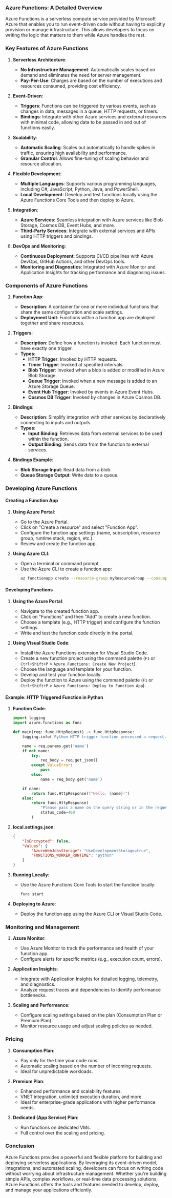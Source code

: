 ### Azure Functions: A Detailed Overview

Azure Functions is a serverless compute service provided by Microsoft Azure that enables you to run event-driven code without having to explicitly provision or manage infrastructure. This allows developers to focus on writing the logic that matters to them while Azure handles the rest.

### Key Features of Azure Functions

1. **Serverless Architecture**:
   - **No Infrastructure Management**: Automatically scales based on demand and eliminates the need for server management.
   - **Pay-Per-Use**: Charges are based on the number of executions and resources consumed, providing cost efficiency.

2. **Event-Driven**:
   - **Triggers**: Functions can be triggered by various events, such as changes in data, messages in a queue, HTTP requests, or timers.
   - **Bindings**: Integrate with other Azure services and external resources with minimal code, allowing data to be passed in and out of functions easily.

3. **Scalability**:
   - **Automatic Scaling**: Scales out automatically to handle spikes in traffic, ensuring high availability and performance.
   - **Granular Control**: Allows fine-tuning of scaling behavior and resource allocation.

4. **Flexible Development**:
   - **Multiple Languages**: Supports various programming languages, including C#, JavaScript, Python, Java, and PowerShell.
   - **Local Development**: Develop and test functions locally using the Azure Functions Core Tools and then deploy to Azure.

5. **Integration**:
   - **Azure Services**: Seamless integration with Azure services like Blob Storage, Cosmos DB, Event Hubs, and more.
   - **Third-Party Services**: Integrate with external services and APIs using HTTP triggers and bindings.

6. **DevOps and Monitoring**:
   - **Continuous Deployment**: Supports CI/CD pipelines with Azure DevOps, GitHub Actions, and other DevOps tools.
   - **Monitoring and Diagnostics**: Integrated with Azure Monitor and Application Insights for tracking performance and diagnosing issues.

### Components of Azure Functions

1. **Function App**:
   - **Description**: A container for one or more individual functions that share the same configuration and scale settings.
   - **Deployment Unit**: Functions within a function app are deployed together and share resources.

2. **Triggers**:
   - **Description**: Define how a function is invoked. Each function must have exactly one trigger.
   - **Types**:
     - **HTTP Trigger**: Invoked by HTTP requests.
     - **Timer Trigger**: Invoked at specified intervals.
     - **Blob Trigger**: Invoked when a blob is added or modified in Azure Blob Storage.
     - **Queue Trigger**: Invoked when a new message is added to an Azure Storage Queue.
     - **Event Hub Trigger**: Invoked by events in Azure Event Hubs.
     - **Cosmos DB Trigger**: Invoked by changes in Azure Cosmos DB.

3. **Bindings**:
   - **Description**: Simplify integration with other services by declaratively connecting to inputs and outputs.
   - **Types**:
     - **Input Binding**: Retrieves data from external services to be used within the function.
     - **Output Binding**: Sends data from the function to external services.

4. **Bindings Example**:
   - **Blob Storage Input**: Read data from a blob.
   - **Queue Storage Output**: Write data to a queue.

### Developing Azure Functions

#### Creating a Function App

1. **Using Azure Portal**:
   - Go to the Azure Portal.
   - Click on "Create a resource" and select "Function App".
   - Configure the function app settings (name, subscription, resource group, runtime stack, region, etc.).
   - Review and create the function app.

2. **Using Azure CLI**:
   - Open a terminal or command prompt.
   - Use the Azure CLI to create a function app:
     ```bash
     az functionapp create --resource-group myResourceGroup --consumption-plan-location westeurope --runtime node --functions-version 3 --name myFunctionApp --storage-account myStorageAccount
     ```

#### Developing Functions

1. **Using the Azure Portal**:
   - Navigate to the created function app.
   - Click on "Functions" and then "Add" to create a new function.
   - Choose a template (e.g., HTTP trigger) and configure the function settings.
   - Write and test the function code directly in the portal.

2. **Using Visual Studio Code**:
   - Install the Azure Functions extension for Visual Studio Code.
   - Create a new function project using the command palette (`F1` or `Ctrl+Shift+P` > `Azure Functions: Create New Project`).
   - Choose the language and template for your function.
   - Develop and test your function locally.
   - Deploy the function to Azure using the command palette (`F1` or `Ctrl+Shift+P` > `Azure Functions: Deploy to Function App`).

#### Example: HTTP Triggered Function in Python

1. **Function Code**:
   ```python
   import logging
   import azure.functions as func

   def main(req: func.HttpRequest) -> func.HttpResponse:
       logging.info('Python HTTP trigger function processed a request.')

       name = req.params.get('name')
       if not name:
           try:
               req_body = req.get_json()
           except ValueError:
               pass
           else:
               name = req_body.get('name')

       if name:
           return func.HttpResponse(f"Hello, {name}!")
       else:
           return func.HttpResponse(
               "Please pass a name on the query string or in the request body",
               status_code=400
           )
   ```

2. **local.settings.json**:
   ```json
   {
       "IsEncrypted": false,
       "Values": {
           "AzureWebJobsStorage": "UseDevelopmentStorage=true",
           "FUNCTIONS_WORKER_RUNTIME": "python"
       }
   }
   ```

3. **Running Locally**:
   - Use the Azure Functions Core Tools to start the function locally:
     ```bash
     func start
     ```

4. **Deploying to Azure**:
   - Deploy the function app using the Azure CLI or Visual Studio Code.

### Monitoring and Management

1. **Azure Monitor**:
   - Use Azure Monitor to track the performance and health of your function app.
   - Configure alerts for specific metrics (e.g., execution count, errors).

2. **Application Insights**:
   - Integrate with Application Insights for detailed logging, telemetry, and diagnostics.
   - Analyze request traces and dependencies to identify performance bottlenecks.

3. **Scaling and Performance**:
   - Configure scaling settings based on the plan (Consumption Plan or Premium Plan).
   - Monitor resource usage and adjust scaling policies as needed.

### Pricing

1. **Consumption Plan**:
   - Pay only for the time your code runs.
   - Automatic scaling based on the number of incoming requests.
   - Ideal for unpredictable workloads.

2. **Premium Plan**:
   - Enhanced performance and scalability features.
   - VNET integration, unlimited execution duration, and more.
   - Ideal for enterprise-grade applications with higher performance needs.

3. **Dedicated (App Service) Plan**:
   - Run functions on dedicated VMs.
   - Full control over the scaling and pricing.

### Conclusion

Azure Functions provides a powerful and flexible platform for building and deploying serverless applications. By leveraging its event-driven model, integrations, and automated scaling, developers can focus on writing code without worrying about infrastructure management. Whether you're building simple APIs, complex workflows, or real-time data processing solutions, Azure Functions offers the tools and features needed to develop, deploy, and manage your applications efficiently.